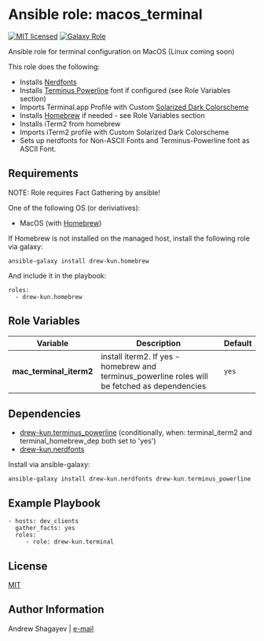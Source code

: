 Ansible role: macos_terminal
==========================

[![MIT licensed][mit-badge]][mit-link]
[![Galaxy Role][role-badge]][galaxy-link]

Ansible role for terminal configuration on MacOS (Linux coming soon)

This role does the following:
 - Installs [Nerdfonts][nerdfonts]
 - Installs [Terminus Powerline][terminus-git] font if configured (see Role Variables section)
 - Imports Terminal.app Profile with Custom [Solarized Dark Colorscheme][solarized-link]
 - Installs [Homebrew][homebrew] if needed - see Role Variables section
 - Installs iTerm2 from homebrew
 - Imports iTerm2 profile with Custom Solarized Dark Colorscheme
 - Sets up nerdfonts for Non-ASCII Fonts and Terminus-Powerline font as ASCII Font.

Requirements
------------

NOTE: Role requires Fact Gathering by ansible!

One of the following OS (or deriviatives):
  - MacOS (with [Homebrew][homebrew])

If Homebrew is not installed on the managed host, install the following role via galaxy:

    ansible-galaxy install drew-kun.homebrew

And include it in the playbook:

    roles:
      - drew-kun.homebrew

Role Variables
--------------
| Variable | Description | Default |
|----------|-------------|---------|
| **mac_terminal_iterm2** | install iterm2. If yes - homebrew and terminus_powerline roles will be fetched as dependencies | `yes` |

Dependencies
------------

 - [drew-kun.terminus_powerline][terminus_powerline-galaxy-link] (conditionally, when: terminal_iterm2 and terminal_homebrew_dep both set to 'yes')
 - [drew-kun.nerdfonts][nerdfonts-galaxy-link]

Install via ansible-galaxy:

    ansible-galaxy install drew-kun.nerdfonts drew-kun.terminus_powerline

Example Playbook
----------------

    - hosts: dev_clients
      gather_facts: yes
      roles:
         - role: drew-kun.terminal

License
-------

[MIT][mit-link]

Author Information
------------------

Andrew Shagayev | [e-mail](mailto:drewshg@gmail.com)

[role-badge]: https://img.shields.io/badge/role-drew--kun.macos__terminal-green.svg
[galaxy-link]: https://galaxy.ansible.com/drew-kun/macos_terminal/
[homebrew-galaxy-link]: https://galaxy.ansible.com/drew-kun/homebrew/
[nerdfonts-galaxy-link]: https://galaxy.ansible.com/drew-kun/nerdfonts/
[terminus_powerline-galaxy-link]: https://galaxy.ansible.com/drew-kun/terminus_powerline/

[mit-badge]: https://img.shields.io/badge/license-MIT-blue.svg
[mit-link]: https://raw.githubusercontent.com/drew-kun/ansible-terminal/master/LICENSE
[homebrew]: http://brew.sh/
[nerdfonts]: https://nerdfonts.com/
[terminus-git]: https://github.com/drew-kun/terminus_powerline_font_osx
[solarized-link]: http://ethanschoonover.com/solarized
